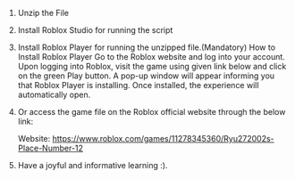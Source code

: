 1) Unzip the File
2) Install Roblox Studio for running the script
3) Install Roblox Player for running the unzipped file.(Mandatory)
	How to Install Roblox Player
		Go to the Roblox website and log into your account.
		Upon logging into Roblox, visit the game using given link below and click on the green Play button.
		A pop-up window will appear informing you that Roblox Player is installing.
		Once installed, the experience will automatically open.
4) Or access the game file on the Roblox official website through the below link:

	Website: https://www.roblox.com/games/11278345360/Ryu272002s-Place-Number-12

5) Have a joyful and informative learning :).
